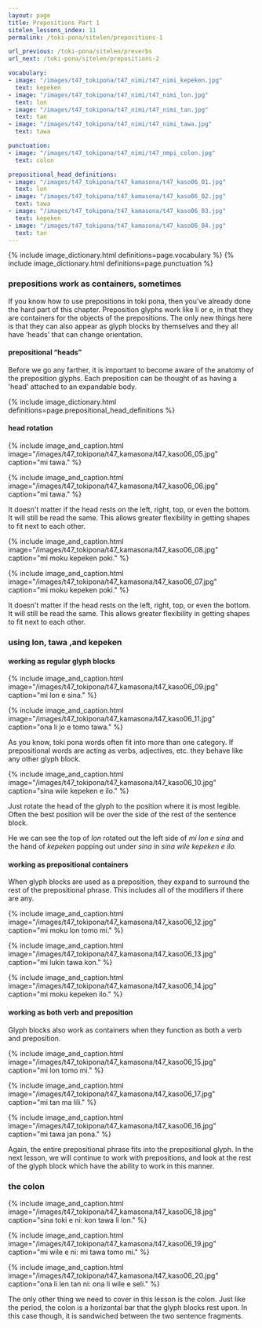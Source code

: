 ```yaml
---
layout: page
title: Prepositions Part 1
sitelen_lessons_index: 11
permalink: /toki-pona/sitelen/prepositions-1

url_previous: /toki-pona/sitelen/preverbs
url_next: /toki-pona/sitelen/prepositions-2

vocabulary:
- image: "/images/t47_tokipona/t47_nimi/t47_nimi_kepeken.jpg"
  text: kepeken
- image: "/images/t47_tokipona/t47_nimi/t47_nimi_lon.jpg"
  text: lon
- image: "/images/t47_tokipona/t47_nimi/t47_nimi_tan.jpg"
  text: tan
- image: "/images/t47_tokipona/t47_nimi/t47_nimi_tawa.jpg"
  text: tawa

punctuation:
- image: "/images/t47_tokipona/t47_nimi/t47_nmpi_colon.jpg"
  text: colon

prepositional_head_definitions:
- image: "/images/t47_tokipona/t47_kamasona/t47_kaso06_01.jpg"
  text: lon
- image: "/images/t47_tokipona/t47_kamasona/t47_kaso06_02.jpg"
  text: tawa
- image: "/images/t47_tokipona/t47_kamasona/t47_kaso06_03.jpg"
  text: kepeken
- image: "/images/t47_tokipona/t47_kamasona/t47_kaso06_04.jpg"
  text: tan
---
```


{% include image_dictionary.html definitions=page.vocabulary %}
{% include image_dictionary.html definitions=page.punctuation %}


### prepositions work as containers, sometimes

If you know how to use prepositions in toki pona, then you've already done the hard part of this chapter. Preposition glyphs work like li or e, in that they
    are containers for the objects of the prepositions. The only new things here is that they can also appear as glyph blocks by themselves and they all have
    'heads' that can change orientation.

#### prepositional “heads”

Before we go any farther, it is important to become aware of the anatomy of the preposition glyphs. Each preposition can be thought of as having a 'head' attached to an expandable body.

{% include image_dictionary.html definitions=page.prepositional_head_definitions %}

#### head rotation

{% include image_and_caption.html image="/images/t47_tokipona/t47_kamasona/t47_kaso06_05.jpg" caption="mi tawa." %}

{% include image_and_caption.html image="/images/t47_tokipona/t47_kamasona/t47_kaso06_06.jpg" caption="mi tawa." %}

It doesn't matter if the head rests on the left, right, top, or even the bottom. It will still be read the same. This allows greater flexibility in getting shapes to fit next to each other.

{% include image_and_caption.html image="/images/t47_tokipona/t47_kamasona/t47_kaso06_08.jpg" caption="mi moku kepeken poki." %}

{% include image_and_caption.html image="/images/t47_tokipona/t47_kamasona/t47_kaso06_07.jpg" caption="mi moku kepeken poki." %}

It doesn't matter if the head rests on the left, right, top, or even the bottom. It will still be read the same. This allows greater flexibility in getting shapes to fit next to each other.

### using  lon, tawa ,and  kepeken

#### working as regular glyph blocks

{% include image_and_caption.html image="/images/t47_tokipona/t47_kamasona/t47_kaso06_09.jpg" caption="mi lon e sina." %}

{% include image_and_caption.html image="/images/t47_tokipona/t47_kamasona/t47_kaso06_11.jpg" caption="ona li jo e tomo tawa." %}

As you know, toki pona words often fit into more than one category. If prepositional words are acting as verbs, adjectives, etc. they behave like any other glyph block.

{% include image_and_caption.html image="/images/t47_tokipona/t47_kamasona/t47_kaso06_10.jpg" caption="sina wile kepeken e ilo." %}

Just rotate the head of the glyph to the position where it is most legible. Often the best position will be over the side of the rest of the sentence block.

He we can see the top of _lon_ rotated out the left side of _mi lon e sina_ and the hand of _kepeken_ popping out under _sina_ in _sina wile kepeken e ilo._

#### working as prepositional containers

When glyph blocks are used as a preposition, they expand to surround the rest of the prepositional phrase. This includes all of the modifiers if there are any.

{% include image_and_caption.html image="/images/t47_tokipona/t47_kamasona/t47_kaso06_12.jpg" caption="mi moku lon tomo mi." %}

{% include image_and_caption.html image="/images/t47_tokipona/t47_kamasona/t47_kaso06_13.jpg" caption="mi lukin tawa kon." %}

{% include image_and_caption.html image="/images/t47_tokipona/t47_kamasona/t47_kaso06_14.jpg" caption="mi moku kepeken ilo." %}

#### working as both verb and preposition

Glyph blocks also work as containers when they function as both a verb and preposition.

{% include image_and_caption.html image="/images/t47_tokipona/t47_kamasona/t47_kaso06_15.jpg" caption="mi lon tomo mi." %}

{% include image_and_caption.html image="/images/t47_tokipona/t47_kamasona/t47_kaso06_17.jpg" caption="mi tan ma lili." %}

{% include image_and_caption.html image="/images/t47_tokipona/t47_kamasona/t47_kaso06_16.jpg" caption="mi tawa jan pona." %}

Again, the entire prepositional phrase fits into the prepositional glyph. In the next lesson, we will continue to work with prepositions, and look at the rest of the glyph block which have the ability to work in this manner.

### the colon

{% include image_and_caption.html image="/images/t47_tokipona/t47_kamasona/t47_kaso06_18.jpg" caption="sina toki e ni: kon tawa li lon." %}

{% include image_and_caption.html image="/images/t47_tokipona/t47_kamasona/t47_kaso06_19.jpg" caption="mi wile e ni: mi tawa tomo mi." %}

{% include image_and_caption.html image="/images/t47_tokipona/t47_kamasona/t47_kaso06_20.jpg" caption="ona li len tan ni: ona li wile e seli." %}

The only other thing we need to cover in this lesson is the colon. Just like the period, the colon is a horizontal bar that the glyph blocks rest upon. In this case though, it is sandwiched between the two sentence fragments.
